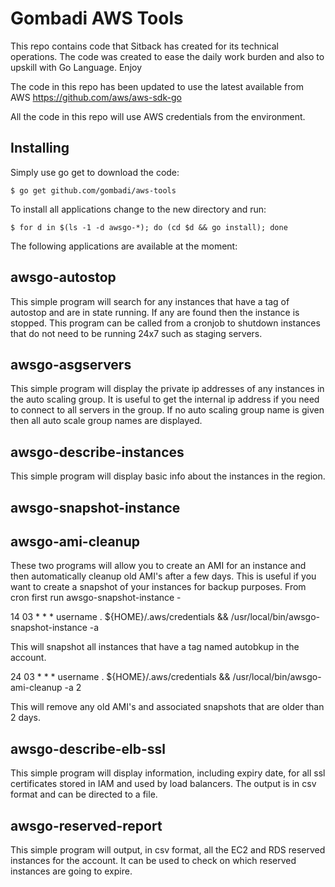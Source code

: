 # Gombadi AWS Tools

This repo contains code that Sitback has created for its technical operations.
The code was created to ease the daily work burden and also to upskill
with Go Language. Enjoy

The code in this repo has been updated to use the latest available from AWS
https://github.com/aws/aws-sdk-go

All the code in this repo will use AWS credentials from the environment.

## Installing

Simply use go get to download the code:

    $ go get github.com/gombadi/aws-tools

To install all applications change to the new directory and run:

    $ for d in $(ls -1 -d awsgo-*); do (cd $d && go install); done




The following applications are available at the moment:

## awsgo-autostop

This simple program will search for any instances that have a tag of autostop
and are in state running. If any are found then the instance is stopped.
This program can be called from a cronjob to shutdown instances
that do not need to be running 24x7 such as staging servers.



## awsgo-asgservers

This simple program will display the private ip addresses of any instances
in the auto scaling group. It is useful to get the internal ip address
if you need to connect to all servers in the group.
If no auto scaling group name is given then all auto scale group names
are displayed.




## awsgo-describe-instances

This simple program will display basic info about the instances in the region.



## awsgo-snapshot-instance
## awsgo-ami-cleanup

These two programs will allow you to create an AMI for an instance and then
automatically cleanup old AMI's after a few days. This is useful if you
want to create a snapshot of your instances for backup purposes.
From cron first run awsgo-snapshot-instance -

14 03 * * * username . ${HOME}/.aws/credentials && /usr/local/bin/awsgo-snapshot-instance -a

This will snapshot all instances that have a tag named autobkup in the account.

24 03 * * * username . ${HOME}/.aws/credentials && /usr/local/bin/awsgo-ami-cleanup -a 2

This will remove any old AMI's and associated snapshots that are older than 2 days.




## awsgo-describe-elb-ssl

This simple program will display information, including expiry date, for all
ssl certificates stored in IAM and used by load balancers. The output is in
csv format and can be directed to a file.



## awsgo-reserved-report

This simple program will output, in csv format, all the EC2 and RDS reserved instances
for the account. It can be used to check on which reserved instances are going to expire.



